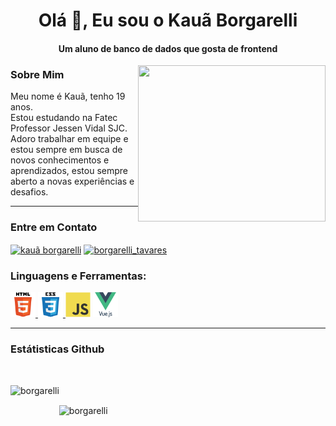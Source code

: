 <h1 align="center">Olá 👋, Eu sou o Kauã Borgarelli</h1>
<h4 align="center">Um aluno de banco de dados que gosta de frontend</h3>


<img  align="right" height="250" width="300"  src="https://user-images.githubusercontent.com/79945984/197029125-1527dcae-8daf-455c-aa48-c0e6484ba26c.gif"/>

### Sobre Mim
<p align="left">Meu nome é Kauã, tenho 19 anos.<br/>
Estou estudando na Fatec Professor Jessen Vidal SJC.<br/>
Adoro trabalhar em equipe e estou sempre em busca de novos conhecimentos e aprendizados, estou sempre aberto a novas experiências e desafios.<br/></p>
<hr>

### Entre em Contato
<p align="left">
<a href="https://www.linkedin.com/in/kau%C3%A3-borgarelli-5bb67220a" target="blank"><img align="center" src="https://raw.githubusercontent.com/rahuldkjain/github-profile-readme-generator/master/src/images/icons/Social/linked-in-alt.svg" alt="kauã borgarelli" height="30" width="40" /></a>
<a href="https://instagram.com/borgarelli_tavares" target="blank"><img align="center" src="https://raw.githubusercontent.com/rahuldkjain/github-profile-readme-generator/master/src/images/icons/Social/instagram.svg" alt="borgarelli_tavares" height="30" width="40" /></a>
</p>

<h3 align="left">Linguagens e Ferramentas:</h3>
<p align="left"> 
<a href="https://www.w3.org/html/" target="_blank" rel="noreferrer"> <img src="https://raw.githubusercontent.com/devicons/devicon/master/icons/html5/html5-original-wordmark.svg" alt="html5" width="40" height="40"/> </a> <a href="https://developer.mozilla.org/en-US/docs/Web/JavaScript" target="_blank" rel="noreferrer"><a href="https://www.w3schools.com/css/" target="_blank" rel="noreferrer"> <img src="https://raw.githubusercontent.com/devicons/devicon/master/icons/css3/css3-original-wordmark.svg" alt="css3" width="40" height="40"/> </a>  <img src="https://raw.githubusercontent.com/devicons/devicon/master/icons/javascript/javascript-original.svg" alt="javascript" width="40" height="40"/> </a> <a href="https://vuejs.org/" target="_blank" rel="noreferrer"> <img src="https://raw.githubusercontent.com/devicons/devicon/master/icons/vuejs/vuejs-original-wordmark.svg" alt="vuejs" width="40" height="40"/> </a> </p>
<hr>

### Estátisticas Github
<br>
<p>&nbsp;<img  height="140em"  align="left" src="https://github-readme-stats.vercel.app/api?username=borgarelli&show_icons=true&theme=dark&locale=en" alt="borgarelli" /></p>
<p><img align="center" height="100em" src="https://github-readme-stats.vercel.app/api/top-langs?username=borgarelli&show_icons=true&theme=dark&locale=en&layout=compact" alt="borgarelli" /></p>

